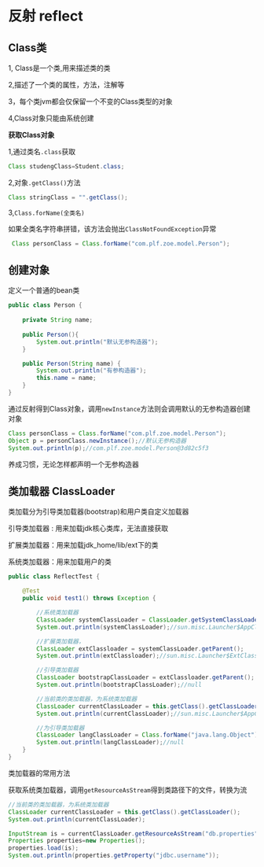 # 反射 reflect

## Class类

1, Class是一个类,用来描述类的类

2,描述了一个类的属性，方法，注解等

3，每个类jvm都会仅保留一个不变的Class类型的对象

4,Class对象只能由系统创建

**获取Class对象**

1,通过类名`.class`获取

```java
Class studengClass=Student.class;
```

2,对象`.getClass()`方法

```java
Class stringClass = "".getClass();
```

3,`Class.forName(全类名)`

如果全类名字符串拼错，该方法会抛出`ClassNotFoundException`异常

```java
 Class personClass = Class.forName("com.plf.zoe.model.Person");
```

## 创建对象

定义一个普通的bean类

```java
public class Person {
    
    private String name;
    
    public Person(){
        System.out.println("默认无参构造器");
    }

    public Person(String name) {
        System.out.println("有参构造器");
        this.name = name;
    }
}

```

通过反射得到Class对象，调用`newInstance`方法则会调用默认的无参构造器创建对象

```java
Class personClass = Class.forName("com.plf.zoe.model.Person");
Object p = personClass.newInstance();//默认无参构造器
System.out.println(p);//com.plf.zoe.model.Person@3d82c5f3
```

养成习惯，无论怎样都声明一个无参构造器

## 类加载器 ClassLoader

类加载分为引导类加载器(bootstrap)和用户类自定义加载器

引导类加载器 : 用来加载jdk核心类库，无法直接获取

扩展类加载器：用来加载jdk_home/lib/ext下的类

系统类加载器：用来加载用户的类

```java
public class ReflectTest {

    @Test
    public void test1() throws Exception {

        //系统类加载器
        ClassLoader systemClassLoader = ClassLoader.getSystemClassLoader();
        System.out.println(systemClassLoader);//sun.misc.Launcher$AppClassLoader@18b4aac2

        //扩展类加载器，
        ClassLoader extClassloader = systemClassLoader.getParent();
        System.out.println(extClassloader);//sun.misc.Launcher$ExtClassLoader@31befd9f

        //引导类加载器
        ClassLoader bootstrapClassLoader = extClassloader.getParent();
        System.out.println(bootstrapClassLoader);//null

        //当前类的类加载器，为系统类加载器
        ClassLoader currentClassLoader = this.getClass().getClassLoader();
        System.out.println(currentClassLoader);//sun.misc.Launcher$AppClassLoader@18b4aac2

        //为引导类加载器
        ClassLoader langClassLoader = Class.forName("java.lang.Object").getClassLoader();
        System.out.println(langClassLoader);//null
    }
}
```

类加载器的常用方法

获取系统类加载器，调用`getResourceAsStream`得到类路径下的文件，转换为流

```java
//当前类的类加载器，为系统类加载器
ClassLoader currentClassLoader = this.getClass().getClassLoader();
System.out.println(currentClassLoader);

InputStream is = currentClassLoader.getResourceAsStream("db.properties");
Properties properties=new Properties();
properties.load(is);
System.out.println(properties.getProperty("jdbc.username"));
```

